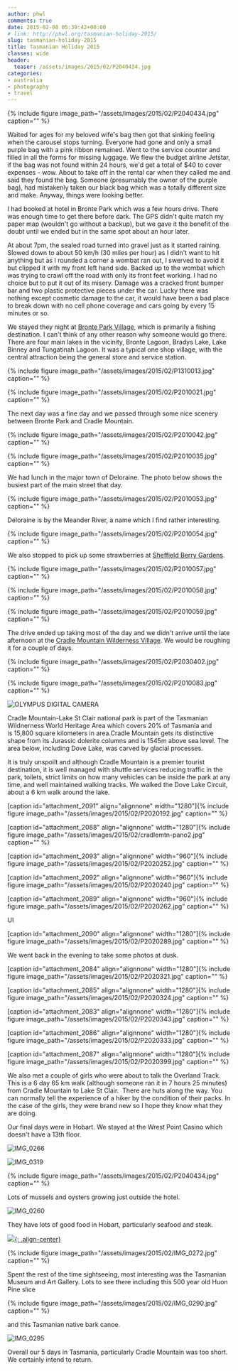 ```yaml
---
author: phwl
comments: true
date: 2015-02-08 05:39:42+00:00
# link: http://phwl.org/tasmanian-holiday-2015/
slug: tasmanian-holiday-2015
title: Tasmanian Holiday 2015
classes: wide
header:
  teaser: /assets/images/2015/02/P2040434.jpg
categories:
- australia
- photography
- travel
---
```


{% include figure image_path="/assets/images/2015/02/P2040434.jpg" caption="" %}

Waited for ages for my beloved wife's bag then got that sinking feeling when the carousel stops turning. Everyone had gone and only a small purple bag with a pink ribbon remained. Went to the service counter and filled in all the forms for missing luggage. We flew the budget airline Jetstar, if the bag was not found within 24 hours, we'd get a total of $40 to cover expenses - wow. About to take off in the rental car when they called me and said they found the bag. Someone (presumably the owner of the purple bag), had mistakenly taken our black bag which was a totally different size and make. Anyway, things were looking better.

<!-- more -->I had booked at hotel in Bronte Park which was a few hours drive. There was enough time to get there before dark. The GPS didn't quite match my paper map (wouldn't go without a backup), but we gave it the benefit of the doubt until we ended but in the same spot about an hour later.

At about 7pm, the sealed road turned into gravel just as it started raining. Slowed down to about 50 km/h (30 miles per hour) as I didn't want to hit anything but as I rounded a corner a wombat ran out, I swerved to avoid it but clipped it with my front left hand side. Backed up to the wombat which was trying to crawl off the road with only its front feet working. I had no choice but to put it out of its misery. Damage was a cracked front bumper bar and two plastic protective pieces under the car. Lucky there was nothing except cosmetic damage to the car, it would have been a bad place to break down with no cell phone coverage and cars going by every 15 minutes or so.

We stayed they night at [Bronte Park Village](http://www.bronteparkvillage.com.au/), which is primarily a fishing destination. I can't think of any other reason why someone would go there. There are four main lakes in the vicinity, Bronte Lagoon, Bradys Lake, Lake Binney and Tungatinah Lagoon. It was a typical one shop village, with the central attraction being the general store and service station.

{% include figure image_path="/assets/images/2015/02/P1310013.jpg" caption="" %}

{% include figure image_path="/assets/images/2015/02/P2010021.jpg" caption="" %}



The next day was a fine day and we passed through some nice scenery between Bronte Park and Cradle Mountain.

{% include figure image_path="/assets/images/2015/02/P2010042.jpg" caption="" %}

{% include figure image_path="/assets/images/2015/02/P2010035.jpg" caption="" %}

We had lunch in the major town of Deloraine. The photo below shows the busiest part of the main street that day.

{% include figure image_path="/assets/images/2015/02/P2010053.jpg" caption="" %}

Deloraine is by the Meander River, a name which I find rather interesting.

{% include figure image_path="/assets/images/2015/02/P2010054.jpg" caption="" %}

We also stopped to pick up some strawberries at [Sheffield Berry Gardens](http://sheffieldberrygardens.com/).

{% include figure image_path="/assets/images/2015/02/P2010057.jpg" caption="" %}

{% include figure image_path="/assets/images/2015/02/P2010058.jpg" caption="" %}

{% include figure image_path="/assets/images/2015/02/P2010059.jpg" caption="" %}

The drive ended up taking most of the day and we didn't arrive until the late afternoon at the [Cradle Mountain Wilderness Village](http://www.cradlevillage.com.au/). We would be roughing it for a couple of days.

{% include figure image_path="/assets/images/2015/02/P2030402.jpg" caption="" %}

{% include figure image_path="/assets/images/2015/02/P2010083.jpg" caption="" %}

![OLYMPUS DIGITAL CAMERA](/assets/images/2015/02/P2010087.jpg)

Cradle Mountain-Lake St Clair national park is part of the Tasmanian Wildnerness World Heritage Area which covers 20% of Tasmania and is 15,800 square kilometers in area.Cradle Mountain gets its distinctive shape from its Jurassic dolerite columns and is 1545m above sea level. The area below, including Dove Lake, was carved by glacial processes.

It is truly unspoilt and although Cradle Mountain is a premier tourist destination, it is well managed with shuttle services reducing traffic in the park, toilets, strict limits on how many vehicles can be inside the park at any time, and well maintained walking tracks. We walked the Dove Lake Circuit, about a 6 km walk around the lake.

[caption id="attachment_2091" align="alignnone" width="1280"]{% include figure image_path="/assets/images/2015/02/P2020192.jpg" caption="" %}

[caption id="attachment_2088" align="alignnone" width="1280"]{% include figure image_path="/assets/images/2015/02/cradlemtn-pano2.jpg" caption="" %}

[caption id="attachment_2093" align="alignnone" width="960"]{% include figure image_path="/assets/images/2015/02/P2020252.jpg" caption="" %}

[caption id="attachment_2092" align="alignnone" width="960"]{% include figure image_path="/assets/images/2015/02/P2020240.jpg" caption="" %}

[caption id="attachment_2089" align="alignnone" width="960"]{% include figure image_path="/assets/images/2015/02/P2020262.jpg" caption="" %}





UI

[caption id="attachment_2090" align="alignnone" width="1280"]{% include figure image_path="/assets/images/2015/02/P2020289.jpg" caption="" %}

We went back in the evening to take some photos at dusk.

[caption id="attachment_2084" align="alignnone" width="1280"]{% include figure image_path="/assets/images/2015/02/P2020321.jpg" caption="" %}

[caption id="attachment_2085" align="alignnone" width="1280"]{% include figure image_path="/assets/images/2015/02/P2020324.jpg" caption="" %}

[caption id="attachment_2083" align="alignnone" width="1280"]{% include figure image_path="/assets/images/2015/02/P2020343.jpg" caption="" %}

[caption id="attachment_2086" align="alignnone" width="1280"]{% include figure image_path="/assets/images/2015/02/P2020333.jpg" caption="" %}

[caption id="attachment_2087" align="alignnone" width="1280"]{% include figure image_path="/assets/images/2015/02/P2020399.jpg" caption="" %}

We also met a couple of girls who were about to talk the Overland Track. This is a 6 day 65 km walk (although someone ran it in 7 hours 25 minutes) from Cradle Mountain to Lake St Clair.  There are huts along the way. You can normally tell the experience of a hiker by the condition of their packs. In the case of the girls, they were brand new so I hope they know what they are doing.

Our final days were in Hobart. We stayed at the Wrest Point Casino which doesn't have a 13th floor.

![IMG_0266](/assets/images/2015/02/IMG_0266.jpg)

![IMG_0319](/assets/images/2015/02/IMG_0319.jpg)

{% include figure image_path="/assets/images/2015/02/P2040434.jpg" caption="" %}

Lots of mussels and oysters growing just outside the hotel.

![IMG_0260](/assets/images/2015/02/IMG_0260.jpg)

They have lots of good food in Hobart, particularly seafood and steak.

[![](http://phwl.org/wp-content/uploads/2015/02/IMG_0268.jpg){: .align-center}](http://phwl.org/wp-content/uploads/2015/02/IMG_0268.jpg)

{% include figure image_path="/assets/images/2015/02/IMG_0272.jpg" caption="" %}

Spent the rest of the time sightseeing, most interesting was the Tasmanian Museum and Art Gallery. Lots to see there including this 500 year old Huon Pine slice

{% include figure image_path="/assets/images/2015/02/IMG_0290.jpg" caption="" %}



and this Tasmanian native bark canoe.

![IMG_0295](/assets/images/2015/02/IMG_0295.jpg)

Overall our 5 days in Tasmania, particularly Cradle Mountain was too short. We certainly intend to return.
